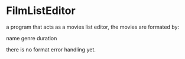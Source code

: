 # FilmListEditor
a program that acts as a movies list editor, the movies are formated by:

name
genre
duration

there is no format error handling yet.
